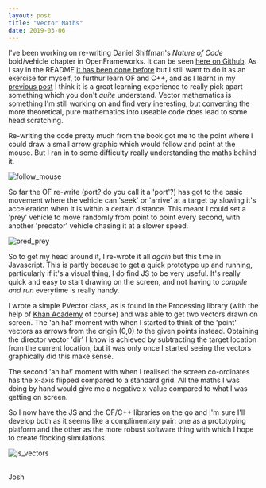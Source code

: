 ```yaml
---
layout: post
title: "Vector Maths"
date: 2019-03-06
---
```


I've been working on re-writing Daniel Shiffman's _Nature of Code_ boid/vehicle chapter in OpenFrameworks. It can be seen [here on Github](https://github.com/joshmurr/ofxBoids). As I say in the README [it has been done before](https://github.com/after12am/ofxBoids) but I still want to do it as an exercise for myself, to furthur learn OF and C++, and as I learnt in my [previous post](https://joshmurr.github.io/2019/03/02/old-code-case-study.html) I think it is a great learning experience to really pick apart something which you don't _quite_ understand. Vector mathematics is something I'm still working on and find very ineresting, but converting the more theoretical, pure mathematics into useable code does lead to some head scratching.

Re-writing the code pretty much from the book got me to the point where I could draw a small arrow graphic which would follow and point at the mouse. But I ran in to some difficulty really understanding the maths behind it.

![follow_mouse](../../../assets/images/vectors/follow_mouse.gif)

So far the OF re-write (port? do you call it a 'port'?) has got to the basic movement where the vehicle can 'seek' or 'arrive' at a target by slowing it's acceleration when it is within a certain distance. This meant I could set a 'prey' vehicle to move randomly from point to point every second, with another 'predator' vehicle chasing it at a slower speed.

![pred_prey](../../../assets/images/vectors/simple_chase.gif)

So to get my head around it, I re-wrote it all _again_ but this time in Javascript. This is partly because to get a quick prototype up and running, particularly if it's a visual thing, I do find JS to be very useful. It's really quick and easy to start drawing on the screen, and not having to *compile and run* everytime is really handy.

I wrote a simple PVector class, as is found in the Processing library (with the help of [Khan Academy](https://www.khanacademy.org/computing/computer-programming/programming-natural-simulations/programming-vectors/a/static-functions-vs-instance-methods) of course) and was able to get two vectors drawn on screen. The 'ah ha!' moment with when I started to think of the 'point' vectors as arrows from the origin (0,0) _to_ the given points instead. Obtaining the director vector 'dir' I know is achieved by subtracting the target location from the current location, but it was only once I started seeing the vectors graphically did this make sense.

The second 'ah ha!' moment with when I realised the screen co-ordinates has the x-axis flipped compared to a standard grid. All the maths I was doing by hand would give me a negative x-value compared to what I was getting on screen. 

So I now have the JS and the OF/C++ libraries on the go and I'm sure I'll develop both as it seems like a complimentary pair: one as a prototyping platform and the other as the more robust software thing with which I hope to create flocking simulations.


![js_vectors](../../../assets/images/vectors/vector_subtraction_arrow.gif)

<br>
Josh

